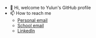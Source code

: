- 👋 Hi, welcome to Yulun's GitHub profile
- 📫 How to reach me
  - [Personal email](mailto:yulunliss001@gmail.com)
  - [School email](mailto:yzeng33@jhu.edu)
  - [LinkedIn](https://www.linkedin.com/in/yunzng/)
